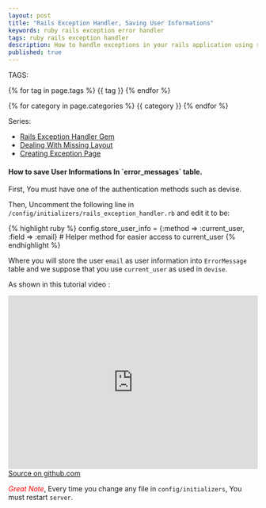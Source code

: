 ```yaml
---
layout: post
title: "Rails Exception Handler, Saving User Informations"
keywords: ruby rails exception error handler
tags: ruby rails exception handler
description: How to handle exceptions in your rails application using rails exception handler gem, step by step tutorial guide.
published: true
---
```


TAGS:
   
   {% for tag in page.tags %} {{ tag }} {% endfor %}

   {% for category in page.categories %} {{ category }} {% endfor %}

   Series:

 <ul>
 	<li><a href="/2016/04/22/Rails_Exception_Handler_complete_example_part1.html">Rails Exception Handler Gem</a></li>
   <li><a href="/2016/04/22/Rails_Exception_Handler_complete_example_part2.html">Dealing With Missing Layout</a></li>
   <li><a href="/2016/04/22/Rails_Exception_Handler_complete_example_part3.html">Creating Exception Page</a></li>
   
 </ul>

<h4>How to save User Informations In `error_messages` table.</h4>

First, You must have one of the authentication methods such as devise.

Then, Uncomment the following line in `/config/initializers/rails_exception_handler.rb` and edit it to be:

{% highlight ruby %}
  config.store_user_info = {:method => :current_user, :field => :email} # Helper method for easier access to current_user
{% endhighlight %}

Where you will store the user `email` as user information into `ErrorMessage` table and we suppose that you use `current_user` as used in `devise`.

As shown in this tutorial video :

<iframe width="100%" height="350" src="https://www.youtube.com/embed/VZ5adC3Yi3E" frameborder="0" allowfullscreen></iframe>

<br>
<a target="_blank" href="https://github.com/mamdouh-abbas-farh/exception_handler" title="source on github">Source on github.com</a>

<i style="color:red;">Great Note</i>, Every time you change any file in `config/initializers`, You must restart `server`.
